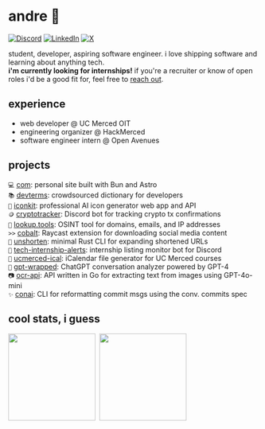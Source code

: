 # andre 🚀
[![Discord](https://img.shields.io/badge/@aelew-5865F2?logo=discord&logoColor=white)](https://discord.com/users/204594797812383744)
[![LinkedIn](https://img.shields.io/badge/@aelew-0A66C2?logo=linkedin&logoColor=white)](https://www.linkedin.com/in/aelew)
[![X](https://img.shields.io/badge/@aelew__-262626?logo=x&logoColor=white)](https://x.com/aelew_)

student, developer, aspiring software engineer. i love shipping software and learning about anything tech.  
**i'm currently looking for internships!** if you're a recruiter or know of open roles i'd be a good fit for, feel free to [reach out](mailto:me@aelew.com).

## experience
- web developer @ UC Merced OIT
- engineering organizer @ HackMerced
- software engineer intern @ Open Avenues

## projects
`💻` [com](https://github.com/aelew/com): personal site built with Bun and Astro  
`📚` [devterms](https://github.com/aelew/devterms): crowdsourced dictionary for developers  
`🎨` [iconkit](https://iconkit.ai): professional AI icon generator web app and API  
`🪙` [cryptotracker](https://github.com/aelew/cryptotracker): Discord bot for tracking crypto tx confirmations  
`🔎` [lookup.tools](https://github.com/aelew/lookup.tools): OSINT tool for domains, emails, and IP addresses  
`>>` [cobalt](https://github.com/aelew/raycast-cobalt): Raycast extension for downloading social media content  
`🔗` [unshorten](https://github.com/aelew/unshorten): minimal Rust CLI for expanding shortened URLs  
`🔔` [tech-internship-alerts](https://github.com/aelew/tech-internship-alerts): internship listing monitor bot for Discord  
`📆` [ucmerced-ical](https://github.com/aelew/ucmerced-ical): iCalendar file generator for UC Merced courses  
`🎁` [gpt-wrapped](https://github.com/aelew/gpt-wrapped): ChatGPT conversation analyzer powered by GPT-4  
`📷` [ocr-api](https://github.com/aelew/ocr-api): API written in Go for extracting text from images using GPT-4o-mini  
`✨` [conai](https://github.com/aelew/conai): CLI for reformatting commit msgs using the conv. commits spec  

<!---
meh

## technical skills
**languages**: TypeScript, JavaScript, Java, Python, HTML, CSS, Sass, C++, PHP, Rust, SQL  
**frameworks**: Next.js, Remix, Svelte, Tauri, Astro, Flask, Elysia, Express, Hono, Spring Boot, Tailwind CSS  
**libraries**: React, AWS SDK, Drizzle ORM, Prisma, jQuery, Selenium, tRPC, Meilisearch, OW2 ASM  
**databases**: MySQL, Postgres, SQLite, Redis, MongoDB, FaunaDB  
**misc**: Gradle, Maven, Cloudflare, Vercel, Coolify
&nbsp;
--->

## cool stats, i guess
<kbd>
  <picture>
    <source
      srcset="https://github-readme-stats.vercel.app/api?username=aelew&custom_title=GitHub%20Statistics&hide_rank=true&show_icons=true&line_height=22&text_bold=false&hide=issues&theme=github_dark&border_color=2F353D"
      media="(prefers-color-scheme: dark)"
    />
    <source
      srcset="https://github-readme-stats.vercel.app/api?username=aelew&custom_title=GitHub%20Statistics&hide_rank=true&show_icons=true&line_height=22&text_bold=false&hide=issues"
      media="(prefers-color-scheme: light), (prefers-color-scheme: no-preference)"
    />
    <img
      src="https://github-readme-stats.vercel.app/api?username=aelew&custom_title=GitHub%20Statistics&hide_rank=true&show_icons=true&line_height=22&text_bold=false&hide=issues"
      height="175"
    />
  </picture>
  <picture>
    <source
      srcset="https://github-readme-stats.vercel.app/api/top-langs/?username=aelew&layout=compact&langs_count=6&size_weight=0.27&count_weight=0.73&theme=github_dark&border_color=2F353D"
      media="(prefers-color-scheme: dark)"
    />
    <source
      srcset="https://github-readme-stats.vercel.app/api/top-langs/?username=aelew&layout=compact&langs_count=6&size_weight=0.27&count_weight=0.73"
      media="(prefers-color-scheme: light), (prefers-color-scheme: no-preference)"
    />
    <img
      src="https://github-readme-stats.vercel.app/api/top-langs/?username=aelew&layout=compact&langs_count=6&size_weight=0.27&count_weight=0.73"
      height="175"
    />
  </picture>
</kbd>

<!-- [![Holopin Board](https://holopin.me/aelew)](https://holopin.io/@aelew) -->
